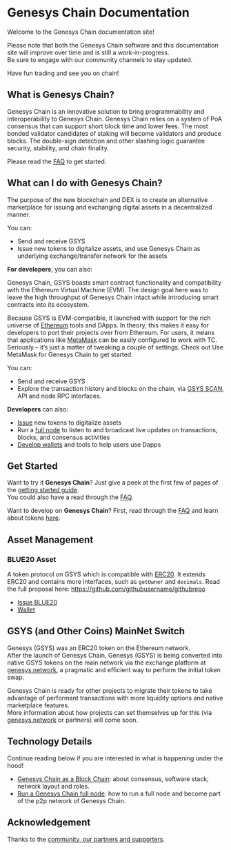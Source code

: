 # Genesys Chain Documentation

Welcome to the Genesys Chain documentation site!

Please note that both the Genesys Chain software and this documentation site will improve over time and is still a work-in-progress.<br/>
Be sure to engage with our community channels to stay updated.

Have fun trading and see you on chain!

## What is Genesys Chain?

Genesys Chain is an innovative solution to bring programmability and interoperability to Genesys Chain. Genesys Chain relies on a system of PoA consensus that can support short block time and lower fees. The most bonded validator candidates of staking will become validators and produce blocks. The double-sign detection and other slashing logic guarantee security, stability, and chain finality.

Please read the [FAQ](./faq/nc/general.md) to get started.


## What can I do with Genesys Chain?

The purpose of the new blockchain and DEX is to create an alternative marketplace for issuing and exchanging digital assets in a decentralized manner.

You can:

- Send and receive GSYS
- Issue new tokens to digitalize assets, and use Genesys Chain as underlying exchange/transfer
network for the assets



**For developers**, you can also:

Genesys Chain, GSYS boasts smart contract functionality and compatibility with the Ethereum Virtual Machine (EVM). The design goal here was to leave the high throughput of Genesys Chain intact while introducing smart contracts into its ecosystem.

Because GSYS is EVM-compatible, it launched with support for the rich universe of [Ethereum](https://academy.genesys.network/en/articles/what-is-ethereum) tools and DApps. In theory, this makes it easy for developers to port their projects over from Ethereum. For users, it means that applications like [MetaMask](smart-chain/wallet/metamask.md) can be easily configured to work with TC. Seriously – it’s just a matter of tweaking a couple of settings. Check out Use MetaMask for Genesys Chain to get started.

You can:

- Send and receive GSYS
- Explore the transaction history and blocks on the chain, via [GSYS SCAN](https://genesys.network), API
and node RPC interfaces.

**Developers** can also:

- [Issue](./smart-chain/developer/issue-BLUE20.md) new tokens to digitalize assets
- Run a [full node](./smart-chain/developer/fullnode.md) to listen to and broadcast live updates on transactions, blocks, and consensus activities
- [Develop wallets](./smart-chain/wallet/wallet_api.md) and tools to help users use Dapps

## Get Started

Want to try it **Genesys Chain**? Just give a peek at the first few of pages of the [getting started guide](get-started.md).<br/>
You could also have a read through the [FAQ](faq/faq.md).

Want to develop on **Genesys Chain**? First, read through the [FAQ](faq/nc/general.md) and learn about tokens [here](smart-chain/developer/BLUE20.md).

## Asset Management

### BLUE20 Asset

A token protocol on GSYS which is compatible with [ERC20](https://eips.ethereum.org/EIPS/eip-20). It extends ERC20 and contains more interfaces, such as `getOwner` and `decimals`. Read the full proposal here: <https://github.com/githubusername/githubrepo>

- [Issue BLUE20](smart-chain/developer/issue-BLUE20.md)
- [Wallet](smart-chain/wallet.md)

## GSYS (and Other Coins) MainNet Switch

Genesys (GSYS) was an ERC20 token on the Ethereum network.<br/>
After the launch of Genesys Chain, Genesys (GSYS) is being converted into native GSYS tokens on the main network via the exchange platform at [genesys.network](https://www.genesys.network), a pragmatic and efficient way to perform the initial token swap.

Genesys Chain is ready for other projects to migrate their tokens to take advantage of performant transactions with more liquidity options and native marketplace features.<br/>
More information about how projects can set themselves up for this (via [genesys.network](https://www.genesys.network) or partners) will come soon.


## Technology Details
Continue reading below if you are interested in what is happening under the hood!

- [Genesys Chain as a Block Chain](blockchain.md): about consensus, software stack, network layout and roles.
- [Run a Genesys Chain full node](smart-chain/developer/fullnode.md): how to run a full node and become part of the p2p network of Genesys Chain.


## Acknowledgement
Thanks to the [community, our partners and supporters](acknowledgement.md).
